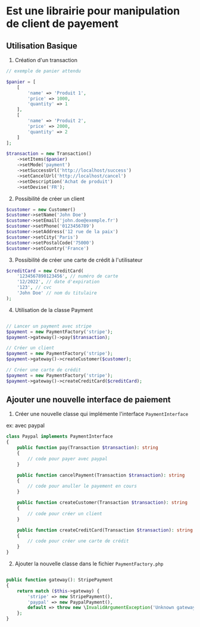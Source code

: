 # Est une librairie pour manipulation de client de payement

## Utilisation Basique

1. Création d'un transaction

```php
// exemple de panier attendu

$panier = [
    [
        'name' => 'Produit 1',
        'price' => 1000,
        'quantity' => 1
    ],
    [
        'name' => 'Produit 2',
        'price' => 2000,
        'quantity' => 2
    ]
];

$transaction = new Transaction()
    ->setItems($panier)
    ->setMode('payment')
    ->setSuccessUrl('http://localhost/success')
    ->setCancelUrl('http://localhost/cancel')
    ->setDescription('Achat de produit')
    ->setDevise('FR');
```

2. Possibilité de créer un client

```php
$customer = new Customer()
$customer->setName('John Doe')
$customer->setEmail('john.doe@exemple.fr')
$customer->setPhone('0123456789')
$customer->setAddress('12 rue de la paix')
$customer->setCity('Paris')
$customer->setPostalCode('75000')
$customer->setCountry('France')
```

3. Possibilité de créer une carte de crédit  à l'utilisateur
```php
$creditCard = new CreditCard(
    '1234567890123456', // numéro de carte
    '12/2022', // date d'expiration
    '123', // cvc
    'John Doe' // nom du titulaire
);
```

4. Utilisation de la classe Payment
```php

// Lancer un payment avec stripe
$payment = new PaymentFactory('stripe');
$payment->gateway()->pay($transaction);

// Créer un client
$payment = new PaymentFactory('stripe');
$payment->gateway()->createCustomer($customer);

// Créer une carte de crédit
$payment = new PaymentFactory('stripe');
$payment->gateway()->createCreditCard($creditCard);
```

## Ajouter une nouvelle interface de paiement

1. Créer une nouvelle classe qui implémente l'interface `PaymentInterface`

ex: avec paypal

```php
class Paypal implements PaymentInterface
{
    public function pay(Transaction $transaction): string
    {
        // code pour payer avec paypal
    }

    public function cancelPayment(Transaction $transaction): string
    {
        // code pour anuller le payement en cours
    }

    public function createCustomer(Transaction $transaction): string
    {
        // code pour créer un client
    }

    public function createCreditCard(Transaction $transaction): string
    {
        // code pour créer une carte de crédit
    }
}
```

2. Ajouter la nouvelle classe dans le fichier `PaymentFactory.php`

```php

public function gateway(): StripePayment
{
    return match ($this->gateway) {
        'stripe' => new StripePayment(),
        'paypal' => new PaypalPayment(), 
        default => throw new \InvalidArgumentException('Unknown gateway'),
    };
}
```
